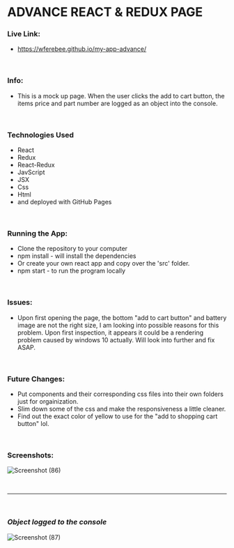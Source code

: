 # ADVANCE REACT & REDUX PAGE


### Live Link: 
* https://wferebee.github.io/my-app-advance/

&nbsp;
&nbsp;

### Info:
* This is a mock up page. When the user clicks the add to cart button, the items price and part number are logged as an object into the console.

&nbsp;
&nbsp;

### Technologies Used
* React
* Redux
* React-Redux
* JavScript
* JSX
* Css
* Html
* and deployed with GitHub Pages

&nbsp;
&nbsp;

### Running the App:
* Clone the repository to your computer
* npm install - will install the dependencies
* Or create your own react app and copy over the 'src' folder.
* npm start - to run the program locally

&nbsp;
&nbsp;

### Issues:
* Upon first opening the page, the bottom "add to cart button" and battery image are not the right size, I am looking into possible reasons for this problem. Upon first inspection, it appears it could be a rendering problem caused by windows 10 actually. Will look into further and fix ASAP.

&nbsp;
&nbsp;

### Future Changes:
* Put components and their corresponding css files into their own folders just for orgainization.
* Slim down some of the css and make the responsiveness a little cleaner.
* Find out the exact color of yellow to use for the "add to shopping cart button" lol.

&nbsp;
&nbsp;

### Screenshots:
![Screenshot (86)](https://user-images.githubusercontent.com/53095806/77710789-5d127880-6fa5-11ea-8c5e-f9460357a590.png)

&nbsp;
&nbsp;
********************************************************************

&nbsp;
&nbsp;
### *Object logged to the console*
![Screenshot (87)](https://user-images.githubusercontent.com/53095806/77710796-613e9600-6fa5-11ea-89fa-f0bff7db6763.png)
